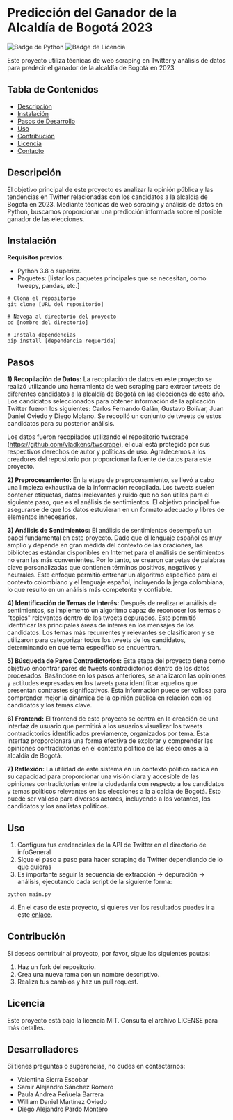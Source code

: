 # Predicción del Ganador de la Alcaldía de Bogotá 2023

![Badge de Python](https://img.shields.io/badge/Python-3.8-blue)
![Badge de Licencia](https://img.shields.io/badge/Licencia-MIT-green)

Este proyecto utiliza técnicas de web scraping en Twitter y análisis de datos para predecir el ganador de la alcaldía de Bogotá en 2023.

## Tabla de Contenidos

- [Descripción](#descripción)
- [Instalación](#instalación)
- [Pasos de Desarrollo](#pasos)
- [Uso](#uso)
- [Contribución](#contribución)
- [Licencia](#licencia)
- [Contacto](#contacto)

## Descripción

El objetivo principal de este proyecto es analizar la opinión pública y las tendencias en Twitter relacionadas con los candidatos a la alcaldía de Bogotá en 2023. Mediante técnicas de web scraping y análisis de datos en Python, buscamos proporcionar una predicción informada sobre el posible ganador de las elecciones.

## Instalación

**Requisitos previos**:
- Python 3.8 o superior.
- Paquetes: [listar los paquetes principales que se necesitan, como tweepy, pandas, etc.]

```
# Clona el repositorio
git clone [URL del repositorio]

# Navega al directorio del proyecto
cd [nombre del directorio]

# Instala dependencias
pip install [dependencia requerida]
```

## Pasos

**1) Recopilación de Datos:**
La recopilación de datos en este proyecto se realizó utilizando una herramienta de web scraping para extraer tweets de diferentes candidatos a la alcaldía de Bogotá en las elecciones de este año. Los candidatos seleccionados para obtener información de la aplicación Twitter fueron los siguientes: Carlos Fernando Galán, Gustavo Bolívar, Juan Daniel Oviedo y Diego Molano. Se recopiló un conjunto de tweets de estos candidatos para su posterior análisis.

Los datos fueron recopilados utilizando el repositorio twscrape (https://github.com/vladkens/twscrape), el cual está protegido por sus respectivos derechos de autor y políticas de uso. Agradecemos a los creadores del repositorio por proporcionar la fuente de datos para este proyecto.

**2) Preprocesamiento:**
En la etapa de preprocesamiento, se llevó a cabo una limpieza exhaustiva de la información recopilada. Los tweets suelen contener etiquetas, datos irrelevantes y ruido que no son útiles para el siguiente paso, que es el análisis de sentimientos. El objetivo principal fue asegurarse de que los datos estuvieran en un formato adecuado y libres de elementos innecesarios.

**3) Análisis de Sentimientos:**
El análisis de sentimientos desempeña un papel fundamental en este proyecto. Dado que el lenguaje español es muy amplio y depende en gran medida del contexto de las oraciones, las bibliotecas estándar disponibles en Internet para el análisis de sentimientos no eran las más convenientes. Por lo tanto, se crearon carpetas de palabras clave personalizadas que contienen términos positivos, negativos y neutrales. Este enfoque permitió entrenar un algoritmo específico para el contexto colombiano y el lenguaje español, incluyendo la jerga colombiana, lo que resultó en un análisis más competente y confiable.

**4) Identificación de Temas de Interés:**
Después de realizar el análisis de sentimientos, se implementó un algoritmo capaz de reconocer los temas o "topics" relevantes dentro de los tweets depurados. Esto permitió identificar las principales áreas de interés en los mensajes de los candidatos. Los temas más recurrentes y relevantes se clasificaron y se utilizaron para categorizar todos los tweets de los candidatos, determinando en qué tema específico se encuentran.

**5) Búsqueda de Pares Contradictorios:**
Esta etapa del proyecto tiene como objetivo encontrar pares de tweets contradictorios dentro de los datos procesados. Basándose en los pasos anteriores, se analizaron las opiniones y actitudes expresadas en los tweets para identificar aquellos que presentan contrastes significativos. Esta información puede ser valiosa para comprender mejor la dinámica de la opinión pública en relación con los candidatos y los temas clave.

**6) Frontend:**
El frontend de este proyecto se centra en la creación de una interfaz de usuario que permitirá a los usuarios visualizar los tweets contradictorios identificados previamente, organizados por tema. Esta interfaz proporcionará una forma efectiva de explorar y comprender las opiniones contradictorias en el contexto político de las elecciones a la alcaldía de Bogotá. 

**7) Reflexión:**
La utilidad de este sistema en un contexto político radica en su capacidad para proporcionar una visión clara y accesible de las opiniones contradictorias entre la ciudadanía con respecto a los candidatos y temas políticos relevantes en las elecciones a la alcaldía de Bogotá. Esto puede ser valioso para diversos actores, incluyendo a los votantes, los candidatos y los analistas políticos. 

## Uso

1. Configura tus credenciales de la API de Twitter en el directorio de infoGeneral
2. Sigue el paso a paso para hacer scraping de Twitter dependiendo de lo que quieras
3. Es importante seguir la secuencia de extracción -> depuración -> análisis, ejecutando cada script de la siguiente forma:
```
python main.py
```
4. En el caso de este proyecto, si quieres ver los resultados puedes ir a este [enlace](https://i0.wp.com/magis.iteso.mx/wp-content/uploads/2021/11/MAGIS-484-ERGOSUM-CARRUSEL.jpg?fit=1000%2C1002&ssl=1).

## Contribución

Si deseas contribuir al proyecto, por favor, sigue las siguientes pautas:
1. Haz un fork del repositorio.
2. Crea una nueva rama con un nombre descriptivo.
3. Realiza tus cambios y haz un pull request.

## Licencia

Este proyecto está bajo la licencia MIT. Consulta el archivo LICENSE para más detalles.

## Desarrolladores

Si tienes preguntas o sugerencias, no dudes en contactarnos:

- Valentina Sierra Escobar
- Samir Alejandro Sánchez Romero
- Paula Andrea Peñuela Barrera
- William Daniel Martínez Oviedo
- Diego Alejandro Pardo Montero

